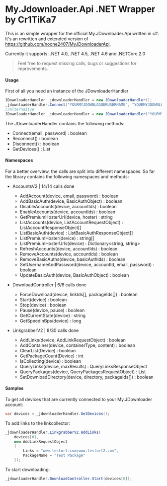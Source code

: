 # My.Jdownloader.Api .NET Wrapper by Cr1TiKa7

This is an simple wrapper for the official My.JDownloader.Api written in c#.
It's an rewritten and extended version of https://github.com/noone2407/MyJDownloaderApi.

Currently it supports: .NET 4.0, .NET 4.5, .NET 4.6 and .NETCore 2.0

> Feel free to request missing calls, bugs or suggestions for improvements.

#### Usage

First of all you need an instance of the JDownloaderHandler
``` c#
JDownloaderHandler _jdownloaderHandler = new JDownloaderHandler();
_jdownloaderHandler.Connect("YOURMYJDOWNLOADERUSERNAME", "YOURMYJDOWNLOADERPASSWORD");
//Alternaitve
JDownloaderHandler _jdownloaderHandler = new JDownloaderHandler("YOURMYJDOWNLOADERUSERNAME", "YOURMYJDOWNLOADERPASSWORD");
```

The JDownloaderHandler contains the following methods:
- Connect(email, password) : boolean
- Reconnect() : boolean
- Disconnect() : boolean
- GetDevices() : List<DeviceObject>

#### Namespaces

For a better overview, the calls are split into different namespaces.
So far the library contains the following namespaces and methods:

- AccountsV2 | 14/14 calls done
    - AddAccount(device, email, password) : boolean
	- AddBasicAuth(device, BasicAuthObject) : boolean
    - DisableAccounts(device, accountIds) : boolean
    - EnableAccounts(device, accountIds) : boolean
	- GetPremiumHosterUrl(device, hoster) : string
    - ListAccounts(device, ListAccountRequestObject) : ListAccountResponseObject[]
	- ListBasicAuth(device) : ListBasicAuthResponseObject[]
	- ListPremiumHoster(device) : string[]
    - ListPremiumHosterUrls(device) : Dictionary<string, string>
    - RefreshAccounts(device, accountIds) : boolean
    - RemoveAccounts(device, accountIds) : boolean
	- RemoveBasicAuths(device, basicAuthIds) : boolean
    - SetUsernameAndPassword(device, accountId, email, password) : boolean
	- UpdateBasicAuth(device, BasicAuthObject) : boolean
	
- DownloadController | 6/6 calls done
	- ForceDownload(device, linkIds[], packageIds[]) : boolean
    - Start(device) : boolean
    - Stop(device) : boolean
    - Pause(device, pause) : boolean
    - GetCurrentState(device) : string
	- GetSpeedInBps(device) : long
- LinkgrabberV2 | 8/30 calls done
    - AddLinks(device, AddLinkRequestObject) : boolean
    - AddContainer(device, containerType, content) : boolean
    - ClearList(Device) : boolean
    - GetPackageCount(Device) : int
    - IsCollecting(device) : boolean
    - QueryLinks(device, maxResults) : QueryLinksResponseObject
	- QueryPackages(device, QueryPackagesRequestObject) : List<QueryPackagesResponseObject>
	- SetDownloadDirectory(device, directory, packageIds[]) : boolean

#### Samples

To get all devices that are currently connected to your My.JDownloader account:
``` c#
var devices = _jdownloaderHandler.GetDevices();
``` 

To add links to the linkcollector:
``` c#
_jdownloaderHandler.LinkgrabberV2.AddLinks(
    devices[0],
    new AddLinkRequestObject
    {
        Links = "www.testurl.com;www.testurl2.com",
        PackageName = "Test Package"
    });
``` 

To start downloading:
``` c#
_jdownloaderHandler.DownloadController.Start(devices[0]);
``` 